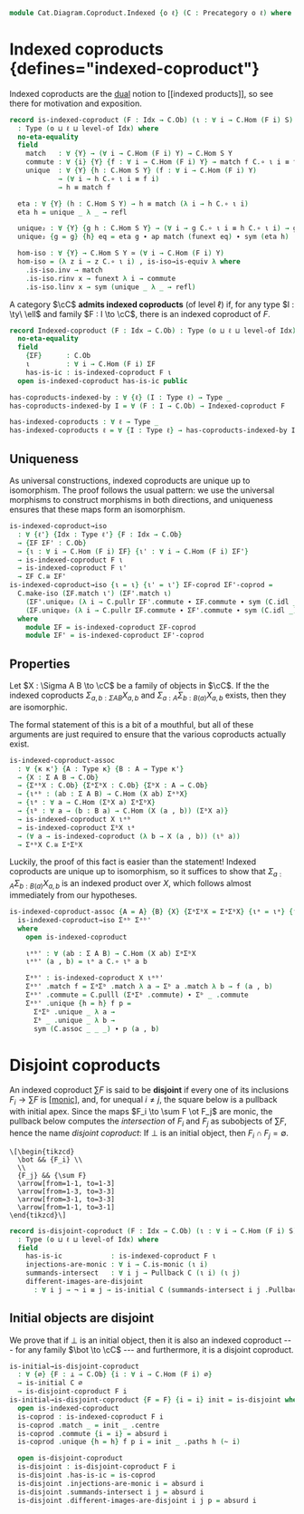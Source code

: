 <!--
```agda
open import Cat.Instances.Shape.Terminal
open import Cat.Diagram.Pullback
open import Cat.Diagram.Initial
open import Cat.Univalent
open import Cat.Prelude
```
-->

```agda
module Cat.Diagram.Coproduct.Indexed {o ℓ} (C : Precategory o ℓ) where
```

# Indexed coproducts {defines="indexed-coproduct"}

Indexed coproducts are the [dual] notion to [[indexed products]], so see
there for motivation and exposition.

[dual]: Cat.Base.html#opposites

<!--
```agda
import Cat.Reasoning C as C
private variable
  o' ℓ' : Level
  Idx : Type ℓ'
  A B S : C.Ob
```
-->

```agda
record is-indexed-coproduct (F : Idx → C.Ob) (ι : ∀ i → C.Hom (F i) S)
  : Type (o ⊔ ℓ ⊔ level-of Idx) where
  no-eta-equality
  field
    match   : ∀ {Y} → (∀ i → C.Hom (F i) Y) → C.Hom S Y
    commute : ∀ {i} {Y} {f : ∀ i → C.Hom (F i) Y} → match f C.∘ ι i ≡ f i
    unique  : ∀ {Y} {h : C.Hom S Y} (f : ∀ i → C.Hom (F i) Y)
            → (∀ i → h C.∘ ι i ≡ f i)
            → h ≡ match f

  eta : ∀ {Y} (h : C.Hom S Y) → h ≡ match (λ i → h C.∘ ι i)
  eta h = unique _ λ _ → refl

  unique₂ : ∀ {Y} {g h : C.Hom S Y} → (∀ i → g C.∘ ι i ≡ h C.∘ ι i) → g ≡ h
  unique₂ {g = g} {h} eq = eta g ∙ ap match (funext eq) ∙ sym (eta h)

  hom-iso : ∀ {Y} → C.Hom S Y ≃ (∀ i → C.Hom (F i) Y)
  hom-iso = (λ z i → z C.∘ ι i) , is-iso→is-equiv λ where
    .is-iso.inv → match
    .is-iso.rinv x → funext λ i → commute
    .is-iso.linv x → sym (unique _ λ _ → refl)
```

A category $\cC$ **admits indexed coproducts** (of level $\ell$) if,
for any type $I : \ty\ \ell$ and family $F : I \to \cC$, there is an
indexed coproduct of $F$.

```agda
record Indexed-coproduct (F : Idx → C.Ob) : Type (o ⊔ ℓ ⊔ level-of Idx) where
  no-eta-equality
  field
    {ΣF}      : C.Ob
    ι         : ∀ i → C.Hom (F i) ΣF
    has-is-ic : is-indexed-coproduct F ι
  open is-indexed-coproduct has-is-ic public

has-coproducts-indexed-by : ∀ {ℓ} (I : Type ℓ) → Type _
has-coproducts-indexed-by I = ∀ (F : I → C.Ob) → Indexed-coproduct F

has-indexed-coproducts : ∀ ℓ → Type _
has-indexed-coproducts ℓ = ∀ {I : Type ℓ} → has-coproducts-indexed-by I
```

<!--
```agda
Indexed-coproduct-≃
  : ∀ {ℓ ℓ'} {I : Type ℓ} {J : Type ℓ'} → (e : I ≃ J)
  → {F : I → C.Ob} → Indexed-coproduct (F ⊙ Equiv.from e) → Indexed-coproduct F
Indexed-coproduct-≃ e {F} p = λ where
  .ΣF → p .ΣF
  .ι j → p .ι (e.to j) C.∘ C.from (path→iso (ap F (e.η _)))
  .has-is-ic .match f → p .match (f ⊙ e.from)
  .has-is-ic .commute {f = f} →
    C.pulll (p .commute) ∙ from-pathp-to (C ^op) _ (ap f (e.η _))
  .has-is-ic .unique f comm → p .unique _ λ j →
      ap (_ C.∘_) (sym (from-pathp-to (C ^op) _ (ap (p .ι) (e.ε j)))
                  ∙ ap (λ z → p .ι _ C.∘ C.from (path→iso (ap F z))) (e.zag j))
    ∙ comm (e.from j)
    where
      open Indexed-coproduct
      open is-indexed-coproduct
      module e = Equiv e

Lift-Indexed-coproduct
  : ∀ {ℓ} ℓ' → {I : Type ℓ} → {F : I → C.Ob}
  → Indexed-coproduct {Idx = Lift ℓ' I} (F ⊙ Lift.lower)
  → Indexed-coproduct F
Lift-Indexed-coproduct _ = Indexed-coproduct-≃ (Lift-≃ e⁻¹)

is-indexed-coproduct-is-prop
  : ∀ {ℓ'} {Idx : Type ℓ'}
  → {F : Idx → C.Ob} {ΣF : C.Ob} {ι : ∀ idx → C.Hom (F idx) ΣF}
  → is-prop (is-indexed-coproduct F ι)
is-indexed-coproduct-is-prop {Idx = Idx} {F} {ΣF} {ι} P Q = path where
  open is-indexed-coproduct

  p : ∀ {X} → (f : ∀ i → C.Hom (F i) X) → P .match f ≡ Q .match f
  p f = Q .unique f (λ i → P .commute)

  path : P ≡ Q
  path i .match f = p f i
  path i .commute {i = idx} {f = f} =
    is-prop→pathp (λ i → C.Hom-set _ _ (p f i C.∘ ι idx) (f idx))
      (P .commute)
      (Q .commute) i
  path i .unique {h = h} f q =
    is-prop→pathp (λ i → C.Hom-set _ _ h (p f i))
      (P .unique f q)
      (Q .unique f q) i

module _ {ℓ'} {Idx : Type ℓ'} {F : Idx → C.Ob} {P P' : Indexed-coproduct F} where
  private
    module P = Indexed-coproduct P
    module P' = Indexed-coproduct P'

  Indexed-coproduct-path
    : (p : P.ΣF ≡ P'.ΣF)
    → (∀ idx → PathP (λ i → C.Hom (F idx) (p i)) (P.ι idx) (P'.ι idx))
    → P ≡ P'
  Indexed-coproduct-path p q i .Indexed-coproduct.ΣF = p i
  Indexed-coproduct-path p q i .Indexed-coproduct.ι idx = q idx i
  Indexed-coproduct-path p q i .Indexed-coproduct.has-is-ic =
    is-prop→pathp (λ i → is-indexed-coproduct-is-prop {ΣF = p i} {ι = λ idx → q idx i})
      P.has-is-ic
      P'.has-is-ic i
```
-->

## Uniqueness

As universal constructions, indexed coproducts are unique up to isomorphism.
The proof follows the usual pattern: we use the universal morphisms to
construct morphisms in both directions, and uniqueness ensures that these
maps form an isomorphism.

```agda
is-indexed-coproduct→iso
  : ∀ {ℓ'} {Idx : Type ℓ'} {F : Idx → C.Ob}
  → {ΣF ΣF' : C.Ob}
  → {ι : ∀ i → C.Hom (F i) ΣF} {ι' : ∀ i → C.Hom (F i) ΣF'}
  → is-indexed-coproduct F ι
  → is-indexed-coproduct F ι'
  → ΣF C.≅ ΣF'
is-indexed-coproduct→iso {ι = ι} {ι' = ι'} ΣF-coprod ΣF'-coprod =
  C.make-iso (ΣF.match ι') (ΣF'.match ι)
    (ΣF'.unique₂ (λ i → C.pullr ΣF'.commute ∙ ΣF.commute ∙ sym (C.idl _)))
    (ΣF.unique₂ (λ i → C.pullr ΣF.commute ∙ ΣF'.commute ∙ sym (C.idl _)))
  where
    module ΣF = is-indexed-coproduct ΣF-coprod
    module ΣF' = is-indexed-coproduct ΣF'-coprod
```

<!--
```agda
Indexed-coproduct→iso
  : ∀ {ℓ'} {Idx : Type ℓ'} {F : Idx → C.Ob}
  → (P P' : Indexed-coproduct F)
  → Indexed-coproduct.ΣF P C.≅ Indexed-coproduct.ΣF P'
Indexed-coproduct→iso P P' =
  is-indexed-coproduct→iso
    (Indexed-coproduct.has-is-ic P)
    (Indexed-coproduct.has-is-ic P')
```
-->

## Properties

Let $X : \Sigma A B \to \cC$ be a family of objects in $\cC$. If the
the indexed coproducts $\Sigma_{a, b : \Sigma A B} X_{a,b}$ and
$\Sigma_{a : A} \Sigma_{b : B(a)} X_{a, b}$ exists, then they are isomorphic.

The formal statement of this is a bit of a mouthful, but all of these
arguments are just required to ensure that the various coproducts actually
exist.

```agda
is-indexed-coproduct-assoc
  : ∀ {κ κ'} {A : Type κ} {B : A → Type κ'}
  → {X : Σ A B → C.Ob}
  → {ΣᵃᵇX : C.Ob} {ΣᵃΣᵇX : C.Ob} {ΣᵇX : A → C.Ob}
  → {ιᵃᵇ : (ab : Σ A B) → C.Hom (X ab) ΣᵃᵇX}
  → {ιᵃ : ∀ a → C.Hom (ΣᵇX a) ΣᵃΣᵇX}
  → {ιᵇ : ∀ a → (b : B a) → C.Hom (X (a , b)) (ΣᵇX a)}
  → is-indexed-coproduct X ιᵃᵇ
  → is-indexed-coproduct ΣᵇX ιᵃ
  → (∀ a → is-indexed-coproduct (λ b → X (a , b)) (ιᵇ a))
  → ΣᵃᵇX C.≅ ΣᵃΣᵇX
```

Luckily, the proof of this fact is easier than the statement! Indexed
coproducts are unique up to isomorphism, so it suffices to show that
$\Sigma_{a : A} \Sigma_{b : B(a)} X_{a, b}$ is an indexed product
over $X$, which follows almost immediately from our hypotheses.

```agda
is-indexed-coproduct-assoc {A = A} {B} {X} {ΣᵃΣᵇX = ΣᵃΣᵇX} {ιᵃ = ιᵃ} {ιᵇ} Σᵃᵇ ΣᵃΣᵇ Σᵇ =
  is-indexed-coproduct→iso Σᵃᵇ Σᵃᵇ'
  where
    open is-indexed-coproduct

    ιᵃᵇ' : ∀ (ab : Σ A B) → C.Hom (X ab) ΣᵃΣᵇX
    ιᵃᵇ' (a , b) = ιᵃ a C.∘ ιᵇ a b

    Σᵃᵇ' : is-indexed-coproduct X ιᵃᵇ'
    Σᵃᵇ' .match f = ΣᵃΣᵇ .match λ a → Σᵇ a .match λ b → f (a , b)
    Σᵃᵇ' .commute = C.pulll (ΣᵃΣᵇ .commute) ∙ Σᵇ _ .commute
    Σᵃᵇ' .unique {h = h} f p =
      ΣᵃΣᵇ .unique _ λ a →
      Σᵇ _ .unique _ λ b →
      sym (C.assoc _ _ _) ∙ p (a , b)
```


# Disjoint coproducts

An indexed coproduct $\sum F$ is said to be **disjoint** if every one of
its inclusions $F_i \to \sum F$ is [[monic]], and, for unequal $i \ne j$,
the square below is a pullback with initial apex. Since the maps $F_i
\to \sum F \ot F_j$ are monic, the pullback below computes the
_intersection_ of $F_i$ and $F_j$ as subobjects of $\sum F$, hence the
name _disjoint coproduct_: If $\bot$ is an initial object, then $F_i
\cap F_j = \emptyset$.

[monic]: Cat.Morphism.html#monos

~~~{.quiver}
\[\begin{tikzcd}
  \bot && {F_i} \\
  \\
  {F_j} && {\sum F}
  \arrow[from=1-1, to=1-3]
  \arrow[from=1-3, to=3-3]
  \arrow[from=3-1, to=3-3]
  \arrow[from=1-1, to=3-1]
\end{tikzcd}\]
~~~

```agda
record is-disjoint-coproduct (F : Idx → C.Ob) (ι : ∀ i → C.Hom (F i) S)
  : Type (o ⊔ ℓ ⊔ level-of Idx) where
  field
    has-is-ic            : is-indexed-coproduct F ι
    injections-are-monic : ∀ i → C.is-monic (ι i)
    summands-intersect   : ∀ i j → Pullback C (ι i) (ι j)
    different-images-are-disjoint
      : ∀ i j → ¬ i ≡ j → is-initial C (summands-intersect i j .Pullback.apex)
```

## Initial objects are disjoint

We prove that if $\bot$ is an initial object, then it is also an indexed
coproduct --- for any family $\bot \to \cC$ --- and furthermore, it
is a disjoint coproduct.

```agda
is-initial→is-disjoint-coproduct
  : ∀ {∅} {F : ⊥ → C.Ob} {i : ∀ i → C.Hom (F i) ∅}
  → is-initial C ∅
  → is-disjoint-coproduct F i
is-initial→is-disjoint-coproduct {F = F} {i = i} init = is-disjoint where
  open is-indexed-coproduct
  is-coprod : is-indexed-coproduct F i
  is-coprod .match _ = init _ .centre
  is-coprod .commute {i = i} = absurd i
  is-coprod .unique {h = h} f p i = init _ .paths h (~ i)

  open is-disjoint-coproduct
  is-disjoint : is-disjoint-coproduct F i
  is-disjoint .has-is-ic = is-coprod
  is-disjoint .injections-are-monic i = absurd i
  is-disjoint .summands-intersect i j = absurd i
  is-disjoint .different-images-are-disjoint i j p = absurd i
```
